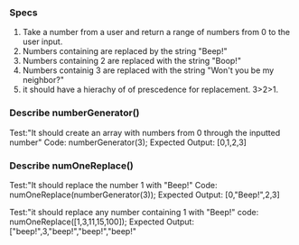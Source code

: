 ### Specs

1. Take a number from a user and return a range of numbers from 0 to the user input.
2. Numbers containing are replaced by the string "Beep!"
3. Numbers containing 2 are replaced with the string "Boop!"
4. Numbers containig 3 are replaced with the string "Won't you be my neighbor?"
5. it should have a hierachy of of prescedence for replacement. 3>2>1. 

### Describe numberGenerator()

Test:"It should create an array with numbers from 0 through the inputted number"
Code: numberGenerator(3);
Expected Output: [0,1,2,3]

### Describe numOneReplace()

Test:"It should replace the number 1 with "Beep!"
Code: numOneReplace(numberGenerator(3));
Expected Output: [0,"Beep!",2,3]

Test:"it should replace any number containing 1 with "Beep!"
code: numOneReplace([1,3,11,15,100]);
Expected Output: ["beep!",3,"beep!","beep!","beep!"